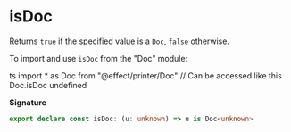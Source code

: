 # isDoc

Returns `true` if the specified value is a `Doc`, `false` otherwise.

To import and use `isDoc` from the "Doc" module:

ts
import \* as Doc from "@effect/printer/Doc"
// Can be accessed like this
Doc.isDoc
undefined

**Signature**

```ts
export declare const isDoc: (u: unknown) => u is Doc<unknown>
```
